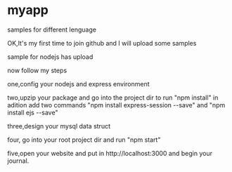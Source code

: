 # myapp
samples for different lenguage

OK,It's my first time to join github and I will upload some samples

sample for nodejs has upload

now follow my steps

one,config your nodejs and express environment

two,upzip your package and go into the project dir to run "npm install" in adition add two commands "npm install express-session --save" and "npm install ejs --save"

three,design your mysql data struct

four, go into your root project dir and run "npm start"

five,open your website and put in http://localhost:3000 and begin your journal.
